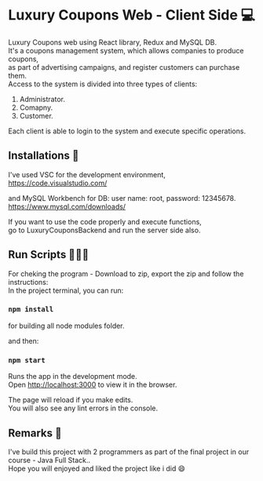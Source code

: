 # Luxury Coupons Web - Client Side 💻

Luxury Coupons web using React library, Redux and MySQL DB.\
It's a coupons management system, which allows companies to produce coupons,\
as part of advertising campaigns, and register customers can purchase them.\
Access to the system is divided into three types of clients:
1. Administrator.
2. Comapny.
3. Customer.

Each client is able to login to the system and execute specific operations.

## Installations 🔧

I've used VSC for the development environment,\
https://code.visualstudio.com/

and MySQL Workbench for DB: user name: root, password: 12345678.\
https://www.mysql.com/downloads/

If you want to use the code properly and execute functions,\
go to LuxuryCouponsBackend and run the server side also.

## Run Scripts 👩🏻‍💻
For cheking the program - Download to zip, export the zip and follow the instructions:\
In the project terminal, you can run:
### `npm install`
for building all node modules folder.

and then:
### `npm start`

Runs the app in the development mode.\
Open [http://localhost:3000](http://localhost:3000) to view it in the browser.

The page will reload if you make edits.\
You will also see any lint errors in the console.

## Remarks 📝
I've build this project with 2 programmers as part of the final project in our course - Java Full Stack..\
Hope you will enjoyed and liked the project like i did 😄
